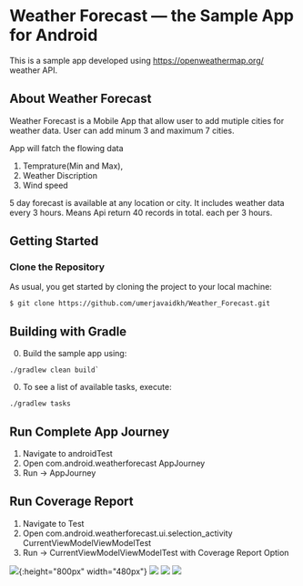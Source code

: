 # Weather Forecast &mdash; the Sample App for Android

This is a sample app developed using https://openweathermap.org/ weather API. 

## About Weather Forecast

Weather Forecast is a Mobile App that allow user to add mutiple cities for weather data. User can add minum 3 and maximum 7 cities.

App will fatch the flowing data
 
 1. Temprature(Min and Max),
 2. Weather Discription
 3. Wind speed
 
 
 
 5 day forecast is available at any location or city. It includes weather data every 3 hours. Means Api return 40 records in total.
 each per 3 hours. 
 
 
 ## Getting Started

### Clone the Repository

As usual, you get started by cloning the project to your local machine:

```
$ git clone https://github.com/umerjavaidkh/Weather_Forecast.git
```

## <a name="gradle"></a>Building with Gradle

0. Build the sample app using:

  ```
  ./gradlew clean build`
  ```
0. To see a list of available tasks, execute:

  ```
  ./gradlew tasks
  ```
  
  
  ## Run Complete App Journey
  
  
  1. Navigate to androidTest
  2. Open com.android.weatherforecast AppJourney
  3. Run -> AppJourney
  
## Run Coverage Report
   1. Navigate to Test
   2. Open com.android.weatherforecast.ui.selection_activity CurrentViewModelViewModelTest
   3. Run -> CurrentViewModelViewModelTest with  Coverage Report Option
   
   
   
   ![](images/Screenshot_20200405-020729_Weather_Forecast.jpg){:height="800px" width="480px"}
    ![](images/Screenshot_20200405-020738_Weather_Forecast.jpg)
     ![](images/Screenshot_20200405-020821_Weather_Forecast.jpg)
      ![](images/Screenshot_20200405-020841_Weather_Forecast.jpg)
   


